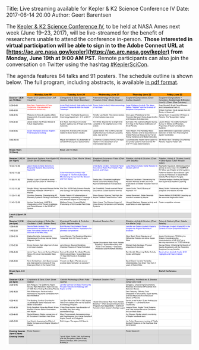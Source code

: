 Title: Live streaming available for Kepler & K2 Science Conference IV
Date: 2017-06-14 20:00
Author: Geert Barentsen

The [Kepler & K2 Science Conference IV](/scicon4),
to be held at NASA Ames next week (June 19–23, 2017),
will be live-streamed for the benefit of researchers unable to attend
the conference in-person.
**Those interested in virtual participation will be able to sign
in to the Adobe Connect URL at [https://ac.arc.nasa.gov/kepler](https://ac.arc.nasa.gov/kepler) from Monday, June 19th at 9:00 AM PST.**
Remote participants can also join the conversation on Twitter
using the hashtag [#KeplerSciCon](https://twitter.com/search?q=%23KeplerSciCon).

The agenda features 84 talks and 91 posters. The schedule outline is shown below. The full program, including abstracts, is available [in pdf format](http://localhost:8000/data/KeplerK2SciConIV_Program_v3_online.pdf).

<a href="images/scicon2017-program.png"><img src="images/scicon2017-program.png" /></a>
